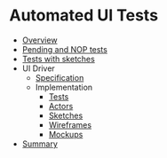 # Automated UI Tests

* [Overview](overview.md)
* [Pending and NOP tests](tests/pending-and-nop/README.md)
* [Tests with sketches](tests/sketches/README.md)
* UI Driver
  * [Specification](ui-driver/specification/README.md)
  * Implementation
    * [Tests](ui-driver/implementation/tests/README.md)
    * [Actors](ui-driver/implementation/actors/README.md)    
    * [Sketches](ui-driver/implementation/sketches/README.md)
    * [Wireframes](ui-driver/implementation/wireframes/README.md)
    * [Mockups](ui-driver/implementation/mockups/README.md)
* [Summary](summary.md)
